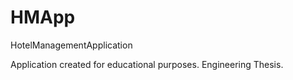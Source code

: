 # HMApp
HotelManagementApplication

Application created for educational purposes. Engineering Thesis.
